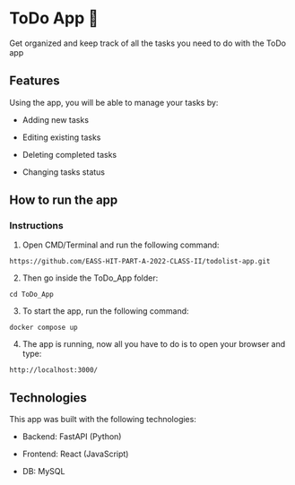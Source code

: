 # ToDo App :memo:

Get organized and keep track of all the tasks you need to do with the ToDo app



## Features

Using the app, you will be able to manage your tasks by:

- Adding new tasks

- Editing existing tasks

- Deleting completed tasks

- Changing tasks status 

## How to run the app

### Instructions

1. Open CMD/Terminal and run the following command:

```
https://github.com/EASS-HIT-PART-A-2022-CLASS-II/todolist-app.git
```

2. Then go inside the ToDo_App folder:

```
cd ToDo_App
```

3. To start the app, run the following command:

```
docker compose up
```

4. The app is running, now all you have to do is to open your browser and type:

```
http://localhost:3000/
```

## Technologies

This app was built with the following technologies:

- Backend: FastAPI (Python)

- Frontend: React (JavaScript)

- DB: MySQL
